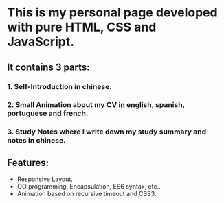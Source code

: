 # This is my personal page developed with pure HTML, CSS and JavaScript.
## It contains 3 parts:
### 1. Self-Introduction in chinese.
### 2. Small Animation about my CV in english, spanish, portuguese and french.
### 3. Study Notes where I write down my study summary and notes in chinese.

## Features:
+ Responsive Layout.
+ OO programming, Encapsulation, ES6 syntax, etc..
+ Animation based on recursive timeout and CSS3.